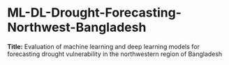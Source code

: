 # ML-DL-Drought-Forecasting-Northwest-Bangladesh

**Title:** Evaluation of machine learning and deep learning models for forecasting drought vulnerability in the northwestern region of Bangladesh 
